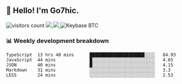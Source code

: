 ## 👋 Hello! I'm Go7hic.

 ![visitors count](https://visitors-by-url-pls-dont-use-this-in-your-repo.vercel.app/Go7hic-github-readme)
 <a href="https://twitter.com/Go7hic">
    <img src="https://img.shields.io/badge/-@Go7hic-1ca0f1?style=flat-square&labelColor=1ca0f1&logo=twitter&logoColor=white&link=https://twitter.com/Go7hic">
   <a/>
   <a href="mailto:gtfx0209@gmail.com">
    <img src="https://img.shields.io/badge/-gtfx0209@gmail.com-c14438?style=flat-square&logo=Gmail&logoColor=white&link=mailto:gtfx0209@gmail.com">
   <a/>
    ![Keybase BTC](https://img.shields.io/keybase/btc/Go7hic)
 <!--
🔭 I’m currently working
🌱 I’m currently learning
💬 Ask me about 
📫 How to reach me: 
⚡ Fun fact: 
-->
 <!--
![My Github Stats](https://github-readme-stats.vercel.app/api?username=Go7hic&show_icons=true&count_private=true)

-->

### 📊 Weekly development breakdown
<!--START_SECTION:waka-->
```text
TypeScript  13 hrs 40 mins      █████████████████████░░░░   84.93 
JavaScript  44 mins             █░░░░░░░░░░░░░░░░░░░░░░░░   4.65 
JSON        40 mins             █░░░░░░░░░░░░░░░░░░░░░░░░   4.15 
Markdown    31 mins             ░░░░░░░░░░░░░░░░░░░░░░░░░   3.3 
LESS        24 mins             ░░░░░░░░░░░░░░░░░░░░░░░░░   2.53
```
<!--END_SECTION:waka-->

